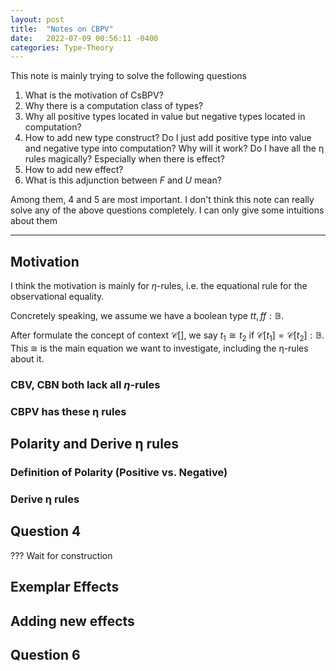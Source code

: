 ```yaml
---
layout: post
title:  "Notes on CBPV"
date:   2022-07-09 00:56:11 -0400
categories: Type-Theory
---
```

This note is mainly trying to solve the following questions
1. What is the motivation of CsBPV?
2. Why there is a computation class of types?
3. Why all positive types located in value but negative types located in computation?
4. How to add new type construct? Do I just add positive type into value and negative type into computation? Why will it work? Do I have all the η rules magically? Especially when there is effect?
5. How to add new effect?
6. What is this adjunction between $F$ and $U$ mean?

Among them, 4 and 5 are most important. I don't think this note can really solve any of the above questions completely. I can only give some intuitions about them

***
## Motivation
I think the motivation is mainly for $\eta$-rules, i.e. the equational rule for the observational equality. 


Concretely speaking, we assume we have a boolean type $tt, ff : \mathbb{B}$. 

After formulate the concept of context $\mathcal{C}[]$, 
we say $t_1 ≅ t_2$ if $\mathcal{C}[t_1] = \mathcal{C}[t_2] : \mathbb{B}$. This ≅ is the main equation we want to investigate, including the η-rules about it.
### CBV, CBN both lack all $\eta$-rules
<!-- Talk about how CBV and CBN lack η rule for function (negative) type and sum (positive) type respectively -->

### CBPV has these η rules 
<!-- Indicate the motivation(intuition) why CBPV has these two eta rules -->
<!-- For function type, we want a value of function only be applicable, thus we need thunk and computation type -->

## Polarity and Derive η rules

### Definition of Polarity (Positive vs. Negative)
<!-- Indicate how positive negative type looks like in type theory, categorically and programming language -->
<!-- What is the categorical object for positive product? -->

### Derive η rules
<!-- Derive eta-rule for them, purely from type theory, and extend to programming language  -->

## Question 4
??? Wait for construction


## Exemplar Effects

## Adding new effects

## Question 6

